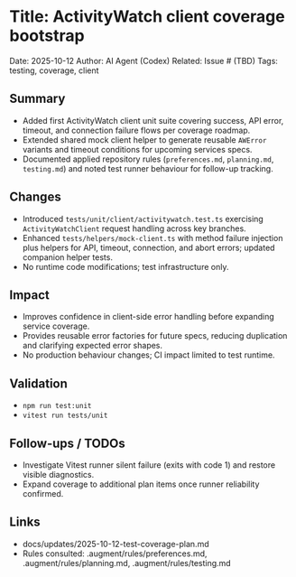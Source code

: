 # Title: ActivityWatch client coverage bootstrap

Date: 2025-10-12
Author: AI Agent (Codex)
Related: Issue # (TBD)
Tags: testing, coverage, client

## Summary
- Added first ActivityWatch client unit suite covering success, API error, timeout, and connection failure flows per coverage roadmap.
- Extended shared mock client helper to generate reusable `AWError` variants and timeout conditions for upcoming services specs.
- Documented applied repository rules (`preferences.md`, `planning.md`, `testing.md`) and noted test runner behaviour for follow-up tracking.

## Changes
- Introduced `tests/unit/client/activitywatch.test.ts` exercising `ActivityWatchClient` request handling across key branches.
- Enhanced `tests/helpers/mock-client.ts` with method failure injection plus helpers for API, timeout, connection, and abort errors; updated companion helper tests.
- No runtime code modifications; test infrastructure only.

## Impact
- Improves confidence in client-side error handling before expanding service coverage.
- Provides reusable error factories for future specs, reducing duplication and clarifying expected error shapes.
- No production behaviour changes; CI impact limited to test runtime.

## Validation
- `npm run test:unit`
- `vitest run tests/unit`

## Follow-ups / TODOs
- Investigate Vitest runner silent failure (exits with code 1) and restore visible diagnostics.
- Expand coverage to additional plan items once runner reliability confirmed.

## Links
- docs/updates/2025-10-12-test-coverage-plan.md
- Rules consulted: .augment/rules/preferences.md, .augment/rules/planning.md, .augment/rules/testing.md
